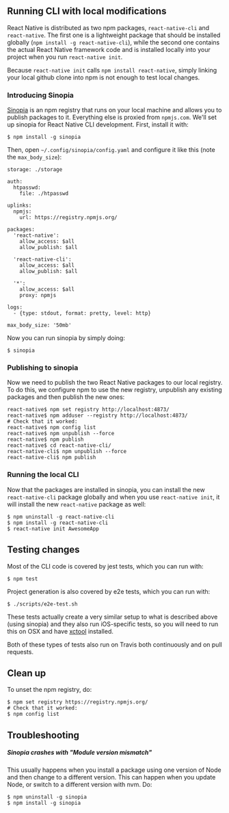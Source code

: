 ## Running CLI with local modifications

React Native is distributed as two npm packages, `react-native-cli` and `react-native`. The first one is a lightweight package that should be installed globally (`npm install -g react-native-cli`), while the second one contains the actual React Native framework code and is installed locally into your project when you run `react-native init`.

Because `react-native init` calls `npm install react-native`, simply linking your local github clone into npm is not enough to test local changes.

### Introducing Sinopia

[Sinopia] is an npm registry that runs on your local machine and allows you to publish packages to it. Everything else is proxied from `npmjs.com`. We'll set up sinopia for React Native CLI development. First, install it with:

    $ npm install -g sinopia

Then, open `~/.config/sinopia/config.yaml` and configure it like this (note the `max_body_size`):

    storage: ./storage

    auth:
      htpasswd:
        file: ./htpasswd

    uplinks:
      npmjs:
        url: https://registry.npmjs.org/

    packages:
      'react-native':
        allow_access: $all
        allow_publish: $all

      'react-native-cli':
        allow_access: $all
        allow_publish: $all

      '*':
        allow_access: $all
        proxy: npmjs

    logs:
      - {type: stdout, format: pretty, level: http}

    max_body_size: '50mb'

Now you can run sinopia by simply doing:

    $ sinopia

### Publishing to sinopia

Now we need to publish the two React Native packages to our local registry. To do this, we configure npm to use the new registry, unpublish any existing packages and then publish the new ones:

    react-native$ npm set registry http://localhost:4873/
    react-native$ npm adduser --registry http://localhost:4873/
    # Check that it worked:
    react-native$ npm config list
    react-native$ npm unpublish --force
    react-native$ npm publish
    react-native$ cd react-native-cli/
    react-native-cli$ npm unpublish --force
    react-native-cli$ npm publish

### Running the local CLI

Now that the packages are installed in sinopia, you can install the new `react-native-cli` package globally and when you use `react-native init`, it will install the new `react-native` package as well:

    $ npm uninstall -g react-native-cli
    $ npm install -g react-native-cli
    $ react-native init AwesomeApp

## Testing changes

Most of the CLI code is covered by jest tests, which you can run with:

    $ npm test

Project generation is also covered by e2e tests, which you can run with:

    $ ./scripts/e2e-test.sh

These tests actually create a very similar setup to what is described above (using sinopia) and they also run iOS-specific tests, so you will need to run this on OSX and have [xctool] installed.

Both of these types of tests also run on Travis both continuously and on pull requests.

[sinopia]: https://www.npmjs.com/package/sinopia
[xctool]: https://github.com/facebook/xctool

## Clean up

To unset the npm registry, do:

    $ npm set registry https://registry.npmjs.org/
    # Check that it worked:
    $ npm config list

## Troubleshooting

##### Sinopia crashes with "Module version mismatch"

This usually happens when you install a package using one version of Node and then change to a different version. This can happen when you update Node, or switch to a different version with nvm. Do:

    $ npm uninstall -g sinopia
    $ npm install -g sinopia
